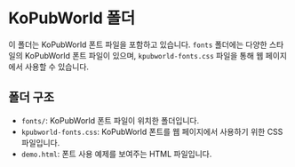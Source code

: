 # KoPubWorld 폴더

이 폴더는 KoPubWorld 폰트 파일을 포함하고 있습니다. `fonts` 폴더에는 다양한 스타일의 KoPubWorld 폰트 파일이 있으며, `kpubworld-fonts.css` 파일을 통해 웹 페이지에서 사용할 수 있습니다.

## 폴더 구조

- `fonts/`: KoPubWorld 폰트 파일이 위치한 폴더입니다.
- `kpubworld-fonts.css`: KoPubWorld 폰트를 웹 페이지에서 사용하기 위한 CSS 파일입니다.
- `demo.html`: 폰트 사용 예제를 보여주는 HTML 파일입니다.
